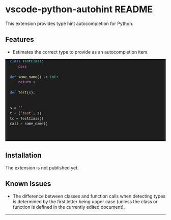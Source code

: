 # vscode-python-autohint README

This extension provides type hint autocompletion for Python.

## Features

* Estimates the correct type to provide as an autocompletion item.

![](demo.gif)


## Installation

The extension is not published yet.

## Known Issues

* The difference between classes and function calls when detecting types is determined by the first letter being upper case (unless the class or function is defined in the currently edited document).

-------------------------------------------------------------------------------------------
